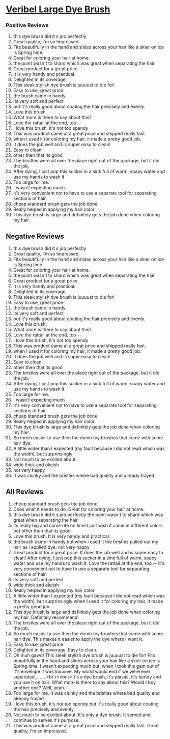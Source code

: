 # [Veribel Large Dye Brush](https://products.checkmycream.com/products/Veribel-Large-Dye-Brush.html)

### Positive Reviews

<ol>
      <li>this dye brush did it s job perfectly</li>
      <li>Great quality, i&#x27;m so Impressed.</li>
      <li>Fits beautifully in the hand and slides across your hair like a skier on ice is Spring time.</li>
      <li>Great for coloring your hair at home.</li>
      <li>the point wasn&#x27;t to shard which was great when separating the hair</li>
      <li>Great product for a great price.</li>
      <li>It is very handy and practical.</li>
      <li>Delighted in its coverage.</li>
      <li>This sleek stylish dye brush is juuuust to die for!</li>
      <li>Easy to use, great price</li>
      <li>the brush came in handy</li>
      <li>its very soft and perfect</li>
      <li>but it&#x27;s really good about coating the hair precisely and evenly.</li>
      <li>Love this brush.</li>
      <li>What more is there to say about this?</li>
      <li>Love the rattail at the end, too --</li>
      <li>I love this brush, it&#x27;s not too spendy</li>
      <li>This was product came at a great price and shipped really fast.</li>
      <li>when I used it for coloring my hair, it made a pretty good job.</li>
      <li>It does the job well and is super easy to clean!</li>
      <li>Easy to clean.</li>
      <li>other then that its good</li>
      <li>The bristles were all over the place right out of the package, but it did the job.</li>
      <li>After dying, I just pop this sucker in a sink full of warm, soapy water and use my hands to wash it.</li>
      <li>Too large for me.</li>
      <li>I wasn&#x27;t expecting much</li>
      <li>it&#x27;s very convenient not to have to use a separate tool for separating sections of hair.</li>
      <li>cheap standard brush gets the job done</li>
      <li>Really helped in applying my hair color</li>
      <li>This dye brush is large and definitely gets the job done when coloring my hair.</li>
</ol>


<h2>Negative Reviews</h2>
<ol>
<li> this dye brush did it s job perfectly</li>
<li> Great quality, i&#x27;m so Impressed.</li>
<li> Fits beautifully in the hand and slides across your hair like a skier on ice is Spring time.</li>
<li> Great for coloring your hair at home.</li>
<li> the point wasn&#x27;t to shard which was great when separating the hair</li>
<li> Great product for a great price.</li>
<li> It is very handy and practical.</li>
<li> Delighted in its coverage.</li>
<li> This sleek stylish dye brush is juuuust to die for!</li>
<li> Easy to use, great price</li>
<li> the brush came in handy</li>
<li> its very soft and perfect</li>
<li> but it&#x27;s really good about coating the hair precisely and evenly.</li>
<li> Love this brush.</li>
<li> What more is there to say about this?</li>
<li> Love the rattail at the end, too --</li>
<li> I love this brush, it&#x27;s not too spendy</li>
<li> This was product came at a great price and shipped really fast.</li>
<li> when I used it for coloring my hair, it made a pretty good job.</li>
<li> It does the job well and is super easy to clean!</li>
<li> Easy to clean.</li>
<li> other then that its good</li>
<li> The bristles were all over the place right out of the package, but it did the job.</li>
<li> After dying, I just pop this sucker in a sink full of warm, soapy water and use my hands to wash it.</li>
<li> Too large for me.</li>
<li> I wasn&#x27;t expecting much</li>
<li> it&#x27;s very convenient not to have to use a separate tool for separating sections of hair.</li>
<li> cheap standard brush gets the job done</li>
<li> Really helped in applying my hair color</li>
<li> This dye brush is large and definitely gets the job done when coloring my hair.</li>
<li> So  much easier to use then the dumb toy brushes that come with some hair dye.</li>
<li> A little wider than I expected (my fault because I did not read which was the width), but surprinsingly</li>
<li> Not much to be excited about.</li>
<li> wide thick and okeish</li>
<li> not very happy</li>
<li> It was clunky and the bristles where bad quality and already frayed</li>
</ol>

<h2>All Reviews</h2>

<ol>
    <li> cheap standard brush gets the job done</li>
    <li> Does what it needs to do. Great for coloring your hair at home.</li>
    <li> this dye brush did it s job perfectly the point wasn&#x27;t to shard which was great when separating the hair</li>
    <li> its really big and come rite on time I just wish it came in different colors but other then that its good</li>
    <li> Love this brush. It is very handy and practical.</li>
    <li> the brush came in handy but when i used it the bristles pulled out my hair as i applied dye. not very happy</li>
    <li> Great product for a great price. It does the job well and is super easy to clean! After dying, I just pop this sucker in a sink full of warm, soapy water and use my hands to wash it. Love the rattail at the end, too -- it&#x27;s very convenient not to have to use a separate tool for separating sections of hair.</li>
    <li> its very soft and perfect</li>
    <li> wide thick and okeish</li>
    <li> Really helped in applying my hair color</li>
    <li> A little wider than I expected (my fault because I did not read which was the width), but surprinsingly when I used it for coloring my hair, it made a pretty good job.</li>
    <li> This dye brush is large and definitely gets the job done when coloring my hair. Definitely recommend!</li>
    <li> The bristles were all over the place right out of the package, but it did the job.</li>
    <li> So  much easier to use then the dumb toy brushes that come with some hair dye. This makes it easier to apply the dye where I want it.</li>
    <li> Easy to use, great price</li>
    <li> Delighted in its coverage. Easy to clean.</li>
    <li> Oh muh gawd! This sleek stylish dye brush is juuuust to die for! Fits beautifully in the hand and slides across your hair like a skier on ice is Spring time. I wasn&#x27;t expecting much but, when I took this gem out of it&#x27;s envelope it was loooove. My world would end if we were ever seperated.........&lt;br /&gt;&lt;br /&gt;It&#x27;s a dye brush, it&#x27;s plastic, it&#x27;s bendy and you use it on hair. What more is there to say about this? Would I buy another one? Well, yeah.</li>
    <li> Too large for me. It was clunky and the bristles where bad quality and already frayed</li>
    <li> I love this brush, it&#x27;s not too spendy but it&#x27;s really good about coating the hair precisely and evenly.</li>
    <li> Not much to be excited about. It&#x27;s only a dye brush. It served and continue to serves it&#x27;s purpose.</li>
    <li> This was product came at a great price and shipped really fast. Great quality, i&#x27;m so Impressed.</li>
</ol>




